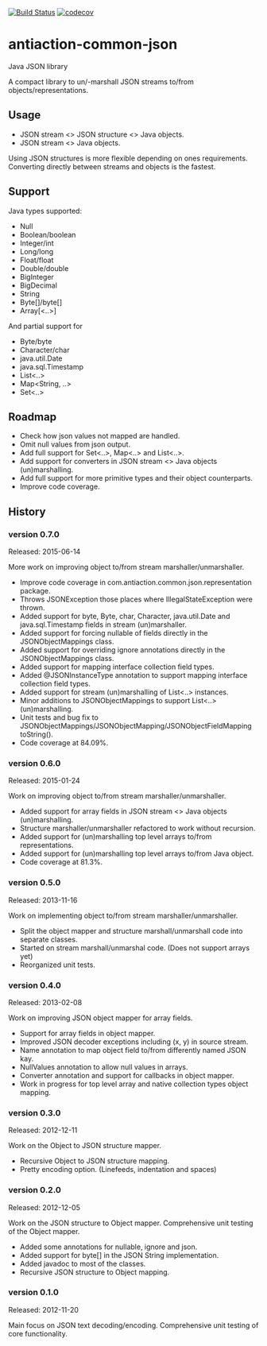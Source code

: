 [![Build Status](https://travis-ci.org/antiaction/common-json.png?branch=master)](https://travis-ci.org/antiaction/common-json)
[![codecov](https://codecov.io/gh/antiaction/common-json/branch/master/graph/badge.svg)](https://codecov.io/gh/antiaction/common-json)

antiaction-common-json
======================

Java JSON library

A compact library to un/-marshall JSON streams to/from objects/representations.

## Usage ##

* JSON stream <> JSON structure <> Java objects.
* JSON stream <> Java objects.

Using JSON structures is more flexible depending on ones requirements.
Converting directly between streams and objects is the fastest.

## Support ##

Java types supported:
* Null
* Boolean/boolean
* Integer/int
* Long/long
* Float/float
* Double/double
* BigInteger
* BigDecimal
* String
* Byte[]/byte[]
* Array[<..>]

And partial support for
* Byte/byte
* Character/char
* java.util.Date
* java.sql.Timestamp
* List<..>
* Map<String, ..>
* Set<..>

## Roadmap ##

* Check how json values not mapped are handled.
* Omit null values from json output.
* Add full support for Set<..>, Map<..> and List<..>.
* Add support for converters in JSON stream <> Java objects (un)marshalling.
* Add full support for more primitive types and their object counterparts.
* Improve code coverage.

## History ##

### version 0.7.0 ###
Released: 2015-06-14

More work on improving object to/from stream marshaller/unmarshaller.

* Improve code coverage in com.antiaction.common.json.representation package.
* Throws JSONException those places where IllegalStateException were thrown.
* Added support for byte, Byte, char, Character, java.util.Date and java.sql.Timestamp fields in stream (un)marshaller.
* Added support for forcing nullable of fields directly in the JSONObjectMappings class.
* Added support for overriding ignore annotations directly in the JSONObjectMappings class.
* Added support for mapping interface collection field types.
* Added @JSONInstanceType annotation to support mapping interface collection field types.
* Added support for stream (un)marshalling of List<..> instances.
* Minor additions to JSONObjectMappings to support List<..> (un)marshalling.
* Unit tests and bug fix to JSONObjectMappings/JSONObjectMapping/JSONObjectFieldMapping toString().
* Code coverage at 84.09%.

### version 0.6.0 ###
Released: 2015-01-24

Work on improving object to/from stream marshaller/unmarshaller.

* Added support for array fields in JSON stream <> Java objects (un)marshalling.
* Structure marshaller/unmarshaller refactored to work without recursion.
* Added support for (un)marshalling top level arrays to/from representations.
* Added support for (un)marshalling top level arrays to/from Java object.
* Code coverage at 81.3%.

### version 0.5.0 ###
Released: 2013-11-16

Work on implementing object to/from stream marshaller/unmarshaller.

* Split the object mapper and structure marshall/unmarshall code into separate classes.
* Started on stream marshall/unmarshal code. (Does not support arrays yet)
* Reorganized unit tests.

### version 0.4.0 ###
Released: 2013-02-08

Work on improving JSON object mapper for array fields.

* Support for array fields in object mapper.
* Improved JSON decoder exceptions including (x, y) in source stream.
* Name annotation to map object field to/from differently named JSON kay.
* NullValues annotation to allow null values in arrays.
* Converter annotation and support for callbacks in object mapper.
* Work in progress for top level array and native collection types object mapping.

### version 0.3.0 ###
Released: 2012-12-11

Work on the Object to JSON structure mapper.

* Recursive Object to JSON structure mapping.
* Pretty encoding option. (Linefeeds, indentation and spaces)

### version 0.2.0 ###
Released: 2012-12-05

Work on the JSON structure to Object mapper.
Comprehensive unit testing of the Object mapper.

* Added some annotations for nullable, ignore and json.
* Added support for byte[] in the JSON String implementation.
* Added javadoc to most of the classes.
* Recursive JSON structure to Object mapping.

### version 0.1.0 ###
Released: 2012-11-20

Main focus on JSON text decoding/encoding.
Comprehensive unit testing of core functionality.
